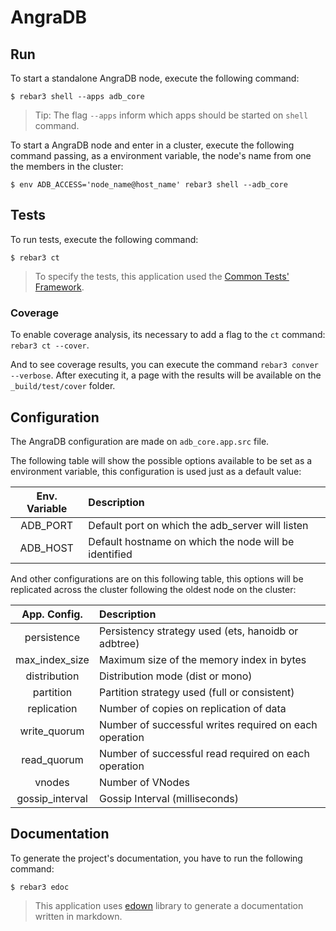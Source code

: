 # AngraDB
   
## Run

To start a standalone AngraDB node, execute the following command:

```
$ rebar3 shell --apps adb_core
```

> Tip: The flag `--apps` inform which apps should be started on `shell` command.

To start a AngraDB node and enter in a cluster, execute the following command passing, as a environment variable, the node's name from one the members in the 
cluster:

```
$ env ADB_ACCESS='node_name@host_name' rebar3 shell --adb_core
```

## Tests

To run tests, execute the following command:

```
$ rebar3 ct
```

> To specify the tests, this application used the [Common Tests' Framework](http://erlang.org/doc/apps/common_test/users_guide.html).

### Coverage

To enable coverage analysis, its necessary to add a flag to the `ct` command: `rebar3 ct --cover`.

And to see coverage results, you can execute the command `rebar3 conver --verbose`.
After executing it, a page with the results will be available on the `_build/test/cover` folder.

## Configuration

The AngraDB configuration are made on `adb_core.app.src` file. 

The following table will show the possible options available to be set as a 
environment variable, this configuration is used just as a default value:

| Env. Variable | Description                                           |
|:-------------:|:------------------------------------------------------|
| ADB_PORT      | Default port on which the adb_server will listen      |
| ADB_HOST      | Default hostname on which the node will be identified |

And other configurations are on this following table, this options will be
replicated across the cluster following the oldest node on the cluster:

| App. Config.    | Description                                            |
|:---------------:|:-------------------------------------------------------|
| persistence     | Persistency strategy used  (ets, hanoidb or adbtree)   |
| max_index_size  | Maximum size of the memory index in bytes              |
| distribution    | Distribution mode (dist or mono)                       |
| partition       | Partition strategy used (full or consistent)           |
| replication     | Number of copies on replication of data                |
| write_quorum    | Number of successful writes required on each operation |
| read_quorum     | Number of successful read required  on each operation  |
| vnodes          | Number of VNodes                                       |
| gossip_interval | Gossip Interval (milliseconds)                         |


## Documentation

To generate the project's documentation, you have to run the following command:

```
$ rebar3 edoc
```

> This application uses [edown](https://github.com/esl/edown) library to generate
a documentation written in markdown.
